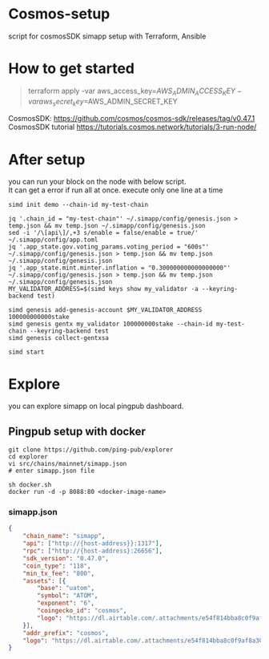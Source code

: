 # Cosmos-setup
 script for cosmosSDK simapp setup with Terraform, Ansible

# How to get started
> terraform apply -var aws_access_key=$AWS_ADMIN_ACCESS_KEY -var aws_secret_key=$AWS_ADMIN_SECRET_KEY
 
CosmosSDK: https://github.com/cosmos/cosmos-sdk/releases/tag/v0.47.1 <br/>
CosmosSDK tutorial https://tutorials.cosmos.network/tutorials/3-run-node/


# After setup 
 you can run your block on the node with below script. <br/>
It can get a error if run all at once. execute only one line at a time
````shell
simd init demo --chain-id my-test-chain

jq '.chain_id = "my-test-chain"' ~/.simapp/config/genesis.json > temp.json && mv temp.json ~/.simapp/config/genesis.json
sed -i '/\[api\]/,+3 s/enable = false/enable = true/' ~/.simapp/config/app.toml
jq '.app_state.gov.voting_params.voting_period = "600s"' ~/.simapp/config/genesis.json > temp.json && mv temp.json ~/.simapp/config/genesis.json
jq '.app_state.mint.minter.inflation = "0.300000000000000000"' ~/.simapp/config/genesis.json > temp.json && mv temp.json ~/.simapp/config/genesis.json
MY_VALIDATOR_ADDRESS=$(simd keys show my_validator -a --keyring-backend test)

simd genesis add-genesis-account $MY_VALIDATOR_ADDRESS 100000000000stake
simd genesis gentx my_validator 100000000stake --chain-id my-test-chain --keyring-backend test
simd genesis collect-gentxsa

simd start 
````


# Explore
 you can explore simapp on local pingpub dashboard. 

## Pingpub setup with docker
````shell
git clone https://github.com/ping-pub/explorer
cd explorer
vi src/chains/mainnet/simapp.json
# enter simapp.json file

sh docker.sh
docker run -d -p 8088:80 <docker-image-name>
````

### simapp.json
```json 
{
    "chain_name": "simapp",
    "api": ["http://{host-address}}:1317"], 
    "rpc": ["http://{host-address}:26656"],
    "sdk_version": "0.47.0",
    "coin_type": "118",
    "min_tx_fee": "800",
    "assets": [{
        "base": "uatom",
        "symbol": "ATOM",
        "exponent": "6",
        "coingecko_id": "cosmos", 
        "logo": "https://dl.airtable.com/.attachments/e54f814bba8c0f9af8a3056020210de0/2d1155fb/cosmos-hub.svg"
    }],
    "addr_prefix": "cosmos",
    "logo": "https://dl.airtable.com/.attachments/e54f814bba8c0f9af8a3056020210de0/2d1155fb/cosmos-hub.svg"
}
```
